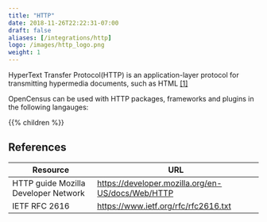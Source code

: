 ```yaml
---
title: "HTTP"
date: 2018-11-26T22:22:31-07:00
draft: false
aliases: [/integrations/http]
logo: /images/http_logo.png
weight: 1
---
```


HyperText Transfer Protocol(HTTP) is an application-layer protocol for transmitting hypermedia documents, such as HTML [[1]](https://developer.mozilla.org/en-US/docs/Web/HTTP)

OpenCensus can be used with HTTP packages, frameworks and plugins in the following langauges:

{{% children %}}

## References

Resource|URL
---|---
HTTP guide Mozilla Developer Network|https://developer.mozilla.org/en-US/docs/Web/HTTP
IETF RFC 2616|https://www.ietf.org/rfc/rfc2616.txt
